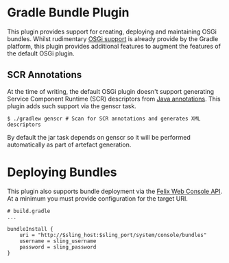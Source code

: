 # Gradle Bundle Plugin

This plugin provides support for creating, deploying and maintaining OSGi bundles.
Whilst rudimentary [OSGi support] is already provide by the Gradle platform, this
plugin provides additional features to augment the features of the default OSGi plugin.

## SCR Annotations

At the time of writing, the default OSGi plugin doesn't support generating Service Component Runtime (SCR)
descriptors from [Java annotations]. This plugin adds such support via the genscr task.

    $ ./gradlew genscr # Scan for SCR annotations and generates XML descriptors
    
By default the jar task depends on genscr so it will be performed automatically
as part of artefact generation.

# Deploying Bundles

This plugin also supports bundle deployment via the [Felix Web Console API]. At a
minimum you must provide configuration for the target URI.

    # build.gradle
    ...
    
    bundleInstall {
        uri = "http://$sling_host:$sling_port/system/console/bundles"
        username = sling_username
        password = sling_password
    }

[OSGi support]: https://docs.gradle.org/current/userguide/osgi_plugin.html
[Java annotations]: http://felix.apache.org/documentation/subprojects/apache-felix-maven-scr-plugin/scr-annotations.html
[Felix Web Console API]: http://felix.apache.org/documentation/subprojects/apache-felix-web-console/web-console-restful-api.html
